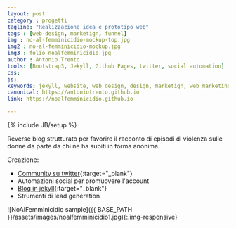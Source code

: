 ```yaml
---
layout: post
category : progetti
tagline: "Realizzazione idea e prototipo web"
tags : [web-design, marketign, funnel]
img : no-al-femminicidio-mockup-top.jpg
img2 : no-al-femminicidio-mockup.jpg
img3 : folio-noalfemminicidio.jpg
author : Antonio Trento
tools: [Bootstrap3, Jekyll, Github Pages, twitter, social automation]
css: 
js: 
keywords: jekyll, website, web design, design, marketign, web marketing, funnel
canonical: https://antoniotrento.github.io
link: https://noalfemminicidio.github.io

---
```

{% include JB/setup %}
<!--more-->
Reverse blog strutturato per favorire il racconto di episodi di violenza sulle donne da parte da chi ne ha subiti in forma anonima.

Creazione:

* [Community su twitter](https://twitter.com/no__violece){:target="_blank"}
* Automazioni social per promuovere l'account
* [Blog in jekyll](https://noalfemminicidio.github.io){:target="_blank"}
* Strumenti di lead generation

![NoAlFemminicidio sample]({{ BASE_PATH }}/assets/images/noalfemminicidio1.jpg){:.img-responsive}
